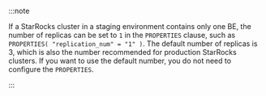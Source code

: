 :::note

If a StarRocks cluster in a staging environment contains only one BE, the number of replicas can be set to `1` in the `PROPERTIES` clause, such as `PROPERTIES( "replication_num" = "1" )`. The default number of replicas is 3, which is also the number recommended for production StarRocks clusters. If you want to use the default number, you do not need to configure the `PROPERTIES`.

:::
